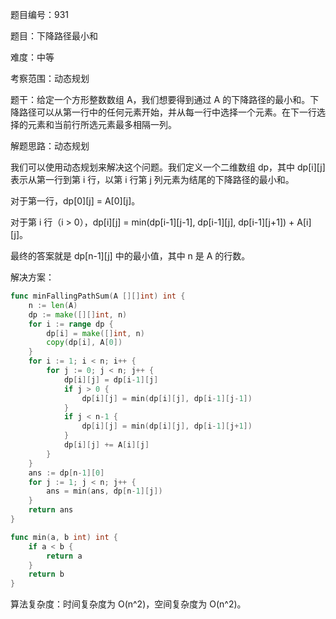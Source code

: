 题目编号：931

题目：下降路径最小和

难度：中等

考察范围：动态规划

题干：给定一个方形整数数组 A，我们想要得到通过 A 的下降路径的最小和。下降路径可以从第一行中的任何元素开始，并从每一行中选择一个元素。在下一行选择的元素和当前行所选元素最多相隔一列。

解题思路：动态规划

我们可以使用动态规划来解决这个问题。我们定义一个二维数组 dp，其中 dp[i][j] 表示从第一行到第 i 行，以第 i 行第 j 列元素为结尾的下降路径的最小和。

对于第一行，dp[0][j] = A[0][j]。

对于第 i 行（i > 0），dp[i][j] = min(dp[i-1][j-1], dp[i-1][j], dp[i-1][j+1]) + A[i][j]。

最终的答案就是 dp[n-1][j] 中的最小值，其中 n 是 A 的行数。

解决方案：

```go
func minFallingPathSum(A [][]int) int {
    n := len(A)
    dp := make([][]int, n)
    for i := range dp {
        dp[i] = make([]int, n)
        copy(dp[i], A[0])
    }
    for i := 1; i < n; i++ {
        for j := 0; j < n; j++ {
            dp[i][j] = dp[i-1][j]
            if j > 0 {
                dp[i][j] = min(dp[i][j], dp[i-1][j-1])
            }
            if j < n-1 {
                dp[i][j] = min(dp[i][j], dp[i-1][j+1])
            }
            dp[i][j] += A[i][j]
        }
    }
    ans := dp[n-1][0]
    for j := 1; j < n; j++ {
        ans = min(ans, dp[n-1][j])
    }
    return ans
}

func min(a, b int) int {
    if a < b {
        return a
    }
    return b
}
```

算法复杂度：时间复杂度为 O(n^2)，空间复杂度为 O(n^2)。